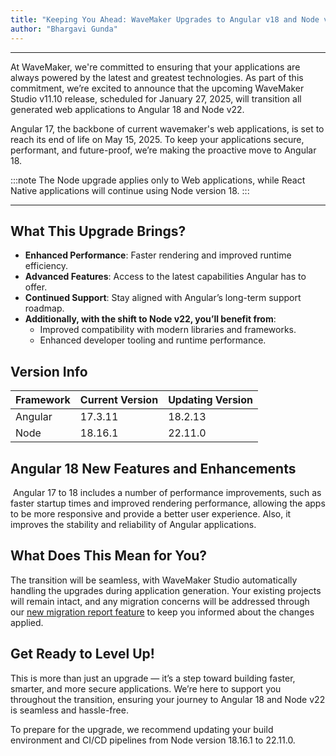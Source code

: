 ```yaml
---
title: "Keeping You Ahead: WaveMaker Upgrades to Angular v18 and Node v22"
author: "Bhargavi Gunda"
---
```

---

At WaveMaker, we're committed to ensuring that your applications are always powered by the latest and greatest technologies. As part of this commitment, we’re excited to announce that the upcoming WaveMaker Studio v11.10 release, scheduled for January 27, 2025, will transition all generated web applications to Angular 18 and Node v22.

Angular 17, the backbone of current wavemaker's web applications, is set to reach its end of life on May 15, 2025. To keep your applications secure, performant, and future-proof, we’re making the proactive move to Angular 18.

:::note
The Node upgrade applies only to Web applications, while React Native applications will continue using Node version 18.
:::

<!-- truncate -->

---

## What This Upgrade Brings?

- **Enhanced Performance**: Faster rendering and improved runtime efficiency.
- **Advanced Features**: Access to the latest capabilities Angular has to offer.
- **Continued Support**: Stay aligned with Angular’s long-term support roadmap.
- **Additionally, with the shift to Node v22, you’ll benefit from**: 
  - Improved compatibility with modern libraries and frameworks. 
  - Enhanced developer tooling and runtime performance.

## Version Info

| Framework | Current Version | Updating Version |
| ------ | ------- | ------- |
| Angular | 17.3.11 | 18.2.13 |
| Node | 18.16.1 | 22.11.0 |

## Angular 18 New Features and Enhancements
​
Angular 17 to 18 includes a number of performance improvements, such as faster startup times and improved rendering performance, allowing the apps to be more responsive and provide a better user experience. Also, it improves the stability and reliability of Angular applications.

## What Does This Mean for You?

The transition will be seamless, with WaveMaker Studio automatically handling the upgrades during application generation. Your existing projects will remain intact, and any migration concerns will be addressed through our [new migration report feature](/learn/blog/2025/01/02/migration-report) to keep you informed about the changes applied.

## Get Ready to Level Up!

This is more than just an upgrade — it’s a step toward building faster, smarter, and more secure applications. We’re here to support you throughout the transition, ensuring your journey to Angular 18 and Node v22 is seamless and hassle-free.

To prepare for the upgrade, we recommend updating your build environment and CI/CD pipelines from Node version 18.16.1 to 22.11.0.
